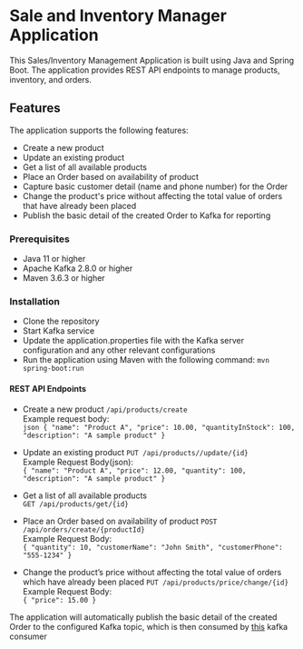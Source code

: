 # Sale and Inventory Manager Application

This Sales/Inventory Management Application is built using Java and Spring Boot. The application provides REST API endpoints to manage products, inventory, and orders.

## Features
The application supports the following features:

- Create a new product
- Update an existing product
- Get a list of all available products
- Place an Order based on availability of product
- Capture basic customer detail (name and phone number) for the Order
- Change the product's price without affecting the total value of orders that have already been placed
- Publish the basic detail of the created Order to Kafka for reporting

### Prerequisites
* Java 11 or higher
* Apache Kafka 2.8.0 or higher
* Maven 3.6.3 or higher
### Installation
* Clone the repository
* Start Kafka service
* Update the application.properties file with the Kafka server configuration and any other relevant configurations
* Run the application using Maven with the following command:
`mvn spring-boot:run`

#### REST API Endpoints
* Create a new product
 `/api/products/create`<br>
Example request body:<br>
`json
{
"name": "Product A",
"price": 10.00,
"quantityInStock": 100,
"description": "A sample product"
} `
* Update an existing product
 `PUT /api/products//update/{id}`<br>
Example Request Body(json): <br>
`{
"name": "Product A",
"price": 12.00,
"quantity": 100,
"description": "A sample product"
}`

* Get a list of all available products <br>
`GET /api/products/get/{id}`


* Place an Order based on availability of product
`POST /api/orders/create/{productId}`<br>
Example Request Body: <br>
`{
"quantity": 10,
"customerName": "John Smith",
"customerPhone": "555-1234"
}`

* Change the product’s price without affecting the total value of orders which have already been placed
`PUT /api/products/price/change/{id}` <br>
Example Request Body: <br>
`{
"price": 15.00
}`


The application will automatically publish the basic detail of the created Order to the configured Kafka topic,
which is then consumed by [this](https://github.com/ife0luwa/Report_Application) kafka consumer